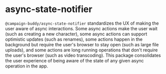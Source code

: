 # async-state-notifier

`@campaign-buddy/async-state-notifier` standardizes the UX of making the user aware of async interactions. Some async actions make the user wait (such as creating a new character), some async actions can support optimistic updates (such as renames), some actions happen in the background but require the user's browser to stay open (such as large file uploads), and some actions are long running operations that don't require the user's browser (such as video transcoding). This package consolidates the user experience of being aware of the state of any given async operation in the app.
